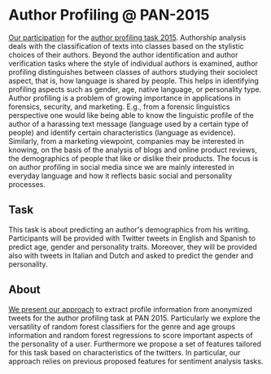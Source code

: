 # Author Profiling @ PAN-2015

[Our participation](http://ceur-ws.org/Vol-1391/72-CR.pdf) for the [author profiling task 2015](http://www.uni-weimar.de/medien/webis/events/pan-15/pan15-web/author-profiling.html). Authorship analysis deals with the classification of texts into classes based on the stylistic choices of their authors. Beyond the author identification and author verification tasks where the style of individual authors is examined, author profiling distinguishes between classes of authors studying their sociolect aspect, that is, how language is shared by people. This helps in identifying profiling aspects such as gender, age, native language, or personality type. Author profiling is a problem of growing importance in applications in forensics, security, and marketing. E.g., from a forensic linguistics perspective one would like being able to know the linguistic profile of the author of a harassing text message (language used by a certain type of people) and identify certain characteristics (language as evidence). Similarly, from a marketing viewpoint, companies may be interested in knowing, on the basis of the analysis of blogs and online product reviews, the demographics of people that like or dislike their products. The focus is on author profiling in social media since we are mainly interested in everyday language and how it reflects basic social and personality processes.

## Task

This task is about predicting an author's demographics from his writing. Participants will be provided with Twitter tweets in English and Spanish to predict age, gender and personality traits. Moreover, they will be provided also with tweets in Italian and Dutch and asked to predict the gender and personality. 

## About

[We present our approach](http://ceur-ws.org/Vol-1391/72-CR.pdf) to extract profile information from anonymized tweets for the author profiling task at PAN 2015. Particularly we explore the versatility of random forest classifiers for the genre and age groups information and random forest regressions to  score important aspects of the personality of a user. Furthermore we propose a set of features tailored for this task based on characteristics of the twitters. In particular, our approach relies on previous proposed features for sentiment analysis tasks.




